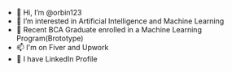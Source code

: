 - 👋 Hi, I’m @orbin123
- 👀 I’m interested in Artificial Intelligence and Machine Learning
- 🌱 Recent BCA Graduate enrolled in a Machine Learning Program(Brototype)
- 📫 I'm on Fiver and Upwork
- 🔗 I have LinkedIn Profile
<!---
orbin123/orbin123 is a ✨ special ✨ repository because its `README.md` (this file) appears on your GitHub profile.
You can click the Preview link to take a look at your changes.
--->
